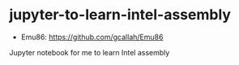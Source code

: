 # jupyter-to-learn-intel-assembly
- Emu86: https://github.com/gcallah/Emu86

Jupyter notebook for me to learn Intel assembly
